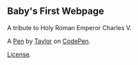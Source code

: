 Baby's First Webpage
--------------------
A tribute to Holy Roman Emperor Charles V.

A [Pen](https://codepen.io/tcholmes3/pen/vYGBLKr) by [Taylor](https://codepen.io/tcholmes3) on [CodePen](https://codepen.io).

[License](https://codepen.io/tcholmes3/pen/vYGBLKr/license).